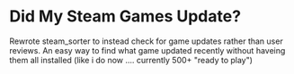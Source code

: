 # Did My Steam Games Update?
Rewrote steam_sorter to instead check for game updates rather than user reviews. An easy way to find what game updated recently without haveing them all installed (like i do now .... currently 500+ "ready to play")
